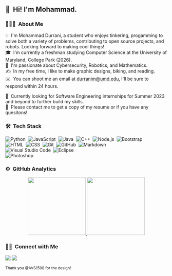 ## 👋 &nbsp;Hi! I'm Mohammad.

### 👨🏻‍💻 &nbsp;About Me

💡 &nbsp;I'm Mohammad Durrani, a student who enjoys tinkering, progamming to solve both a variety of problems, contributing to open source projects, and robots. Looking forward to making cool things!\
🎓 &nbsp;I'm currently a freshman studying Computer Science at the University of Maryland, College Park (2026).\
🌱 &nbsp;I'm passionate about Cybersecurity, Robotics, and Mathematics.\
✍️ &nbsp;In my free time, I like to make graphic designs, biking, and reading.\
✉️ &nbsp;You can shoot me an email at durranim@umd.edu, I'll be sure to respond within 24 hours.


:briefcase: &nbsp;Currently looking for Software Engineering internships for Summer 2023 and beyond to further build my skills.\
📄 &nbsp;Please contact me to get a copy of my resume or if you have any quesitons!

### 🛠 &nbsp;Tech Stack

![Python](https://img.shields.io/badge/-Python-05122A?style=flat&logo=python)&nbsp;
![JavaScript](https://img.shields.io/badge/-JavaScript-05122A?style=flat&logo=javascript)&nbsp;
![Java](https://img.shields.io/badge/-Java-05122A?style=flat&logo=Java&logoColor=FFA518)&nbsp;
![C++](https://img.shields.io/badge/-C++-05122A?style=flat&logo=C%2B%2B&logoColor=00599C)&nbsp;
![Node.js](https://img.shields.io/badge/-Node.js-05122A?style=flat&logo=node.js)&nbsp;
![Bootstrap](https://img.shields.io/badge/-Bootstrap-05122A?style=flat&logo=bootstrap&logoColor=563D7C)\
![HTML](https://img.shields.io/badge/-HTML-05122A?style=flat&logo=HTML5)&nbsp;
![CSS](https://img.shields.io/badge/-CSS-05122A?style=flat&logo=CSS3&logoColor=1572B6)&nbsp;
![Git](https://img.shields.io/badge/-Git-05122A?style=flat&logo=git)&nbsp;
![GitHub](https://img.shields.io/badge/-GitHub-05122A?style=flat&logo=github)&nbsp;
![Markdown](https://img.shields.io/badge/-Markdown-05122A?style=flat&logo=markdown)\
![Visual Studio Code](https://img.shields.io/badge/-Visual%20Studio%20Code-05122A?style=flat&logo=visual-studio-code&logoColor=007ACC)&nbsp;
![Eclipse](https://img.shields.io/badge/-Eclipse-05122A?style=flat&logo=eclipse-ide&logoColor=2C2255)\
![Photoshop](https://img.shields.io/badge/-Photoshop-05122A?style=flat&logo=adobe-photoshop)&nbsp;


### ⚙️ &nbsp;GitHub Analytics

<p align="center">
<a href="https://github.com/AVS1508">
  <img height="180em" src="https://github-readme-stats-eight-theta.vercel.app/api?username=AVS1508&show_icons=true&theme=algolia&include_all_commits=true&count_private=true"/>
  <img height="180em" src="https://github-readme-stats-eight-theta.vercel.app/api/top-langs/?username=AVS1508&layout=compact&langs_count=8&theme=algolia"/>
</a>
</p>

### 🤝🏻 &nbsp;Connect with Me

<p align="center">

<a href="https://linkedin.com/in/mohammad-durrani"><img src="https://img.shields.io/badge/-Mohammad%20Durrani%20-0077B5?style=flat&logo=Linkedin&logoColor=white"/></a>
<a href="mailto:durranim@umd.edu"><img src="https://img.shields.io/badge/-durranim@umd.edu-D14836?style=flat&logo=Gmail&logoColor=white"/></a>

<sub> Thank you @AVS1508 for the design! </sub>
